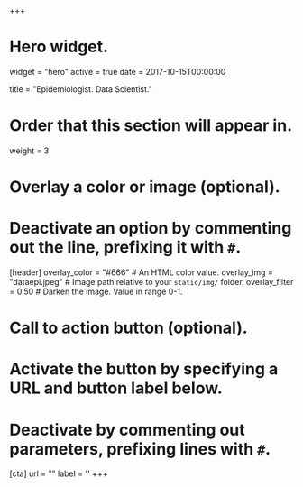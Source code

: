 +++
# Hero widget.
widget = "hero"
active = true
date = 2017-10-15T00:00:00

title = "Epidemiologist. Data Scientist."
 
# Order that this section will appear in.
weight = 3

# Overlay a color or image (optional).
#   Deactivate an option by commenting out the line, prefixing it with `#`.
[header]
  overlay_color = "#666"  # An HTML color value.
  overlay_img = "dataepi.jpeg"  # Image path relative to your `static/img/` folder.
  overlay_filter = 0.50  # Darken the image. Value in range 0-1.

# Call to action button (optional).
#   Activate the button by specifying a URL and button label below.
#   Deactivate by commenting out parameters, prefixing lines with `#`.
[cta]
  url = ""
  label = ''
+++
